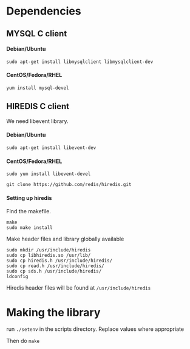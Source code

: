 # Dependencies  
  
## MYSQL C client  
  
#### Debian/Ubuntu  
`sudo apt-get install libmysqlclient libmysqlclient-dev`  
  
#### CentOS/Fedora/RHEL  
`yum install mysql-devel`  
  
## HIREDIS C client  
We need libevent library.  
#### Debian/Ubuntu
`sudo apt-get install libevent-dev`  

#### CentOS/Fedora/RHEL
`sudo yum install libevent-devel`  

`git clone https://github.com/redis/hiredis.git`  

#### Setting up hiredis
Find the makefile.  
  
`make`  
`sudo make install`  
  
Make header files and library globally available  
```  
sudo mkdir /usr/include/hiredis    
sudo cp libhiredis.so /usr/lib/    
sudo cp hiredis.h /usr/include/hiredis/    
sudo cp read.h /usr/include/hiredis/    
sudo cp sds.h /usr/include/hiredis/    
ldconfig    
```    
  
Hiredis header files will be found at ```/usr/include/hiredis```  

# Making the library
run `./setenv` in the scripts directory. Replace values where appropriate  

Then do `make` 
